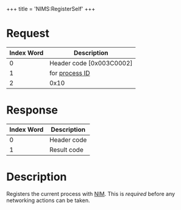 +++
title = 'NIMS:RegisterSelf'
+++

# Request

<table>
<thead>
<tr class="header">
<th>Index Word</th>
<th>Description</th>
</tr>
</thead>
<tbody>
<tr class="odd">
<td>0</td>
<td>Header code [0x003C0002]</td>
</tr>
<tr class="even">
<td>1</td>
<td>for <a href="../IPC#handle_translation" title="wikilink">process
ID</a></td>
</tr>
<tr class="odd">
<td>2</td>
<td>0x10</td>
</tr>
</tbody>
</table>

# Response

| Index Word | Description |
|------------|-------------|
| 0          | Header code |
| 1          | Result code |

# Description

Registers the current process with [NIM](NIM_Services "wikilink"). This
is *required* before any networking actions can be taken.

